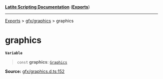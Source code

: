 [**Latite Scripting Documentation**](../../README.md) ([**Exports**](../../exports.md))

---

[Exports](../../exports.md) > [gfx/graphics](../index.md) > graphics

# graphics

**`Variable`**

> `const` **graphics**: [`Graphics`](../interfaces/interface.Graphics.md)

**Source:** [gfx/graphics.d.ts:152](https://github.com/LatiteScripting/latitescripting.github.io/blob/35c45ec/definitions/gfx/graphics.d.ts#L152)
